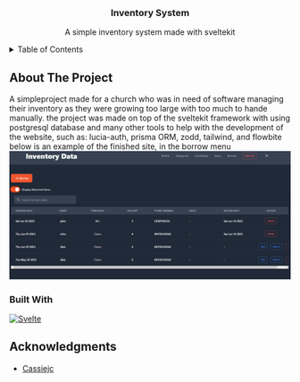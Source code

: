 <!-- Improved compatibility of back to top link: See: https://github.com/othneildrew/Best-README-Template/pull/73 -->
<a name="readme-top"></a>
<!--
*** Thanks for checking out the Best-README-Template. If you have a suggestion
*** that would make this better, please fork the repo and create a pull request
*** or simply open an issue with the tag "enhancement".
*** Don't forget to give the project a star!
*** Thanks again! Now go create something AMAZING! :D
-->

<!-- PROJECT LOGO -->
<br />
<div align="center">

<h3 align="center">Inventory System</h3>

  <p align="center">
    A simple inventory system made with sveltekit
    <br />
</div>

<!-- TABLE OF CONTENTS -->
<details>
  <summary>Table of Contents</summary>
  <ol>
    <li>
      <a href="#about-the-project">About The Project</a>
      <ul>
        <li><a href="#built-with">Built With</a></li>
      </ul>
    </li>
  </ol>
</details>

<!-- ABOUT THE PROJECT -->
## About The Project
A simpleproject made for a church who was in need of software managing their inventory as they were growing too large with too much to hande manually. the project was made on top of the sveltekit framework with using postgresql database and many other tools to help with the development of the website, such as: lucia-auth, prisma ORM, zodd, tailwind, and flowbite
below is an example of the finished site, in the borrow menu
[![Product Name Screen Shot][product-screenshot]](https://example.com)

### Built With

[![Svelte][Svelte.dev]][Svelte-url]

<!-- ACKNOWLEDGMENTS -->
## Acknowledgments

* [Cassiejc](https://github.com/cassiejc)

<!-- MARKDOWN LINKS & IMAGES -->
<!-- https://www.markdownguide.org/basic-syntax/#reference-style-links -->
[product-screenshot]: images/example.png
[Svelte.dev]: https://img.shields.io/badge/Svelte-4A4A55?style=for-the-badge&logo=svelte&logoColor=FF3E00
[Svelte-url]: https://svelte.dev/
